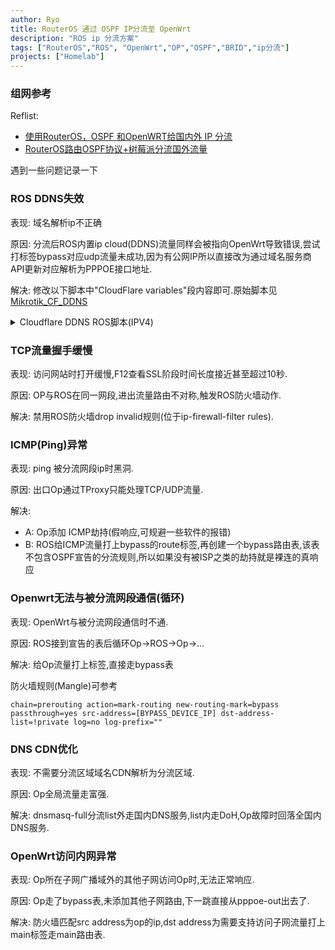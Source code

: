 ```yaml
---
author: Ryo
title: RouterOS 通过 OSPF IP分流至 OpenWrt
description: "ROS ip 分流方案"
tags: ["RouterOS","ROS", "OpenWrt","OP","OSPF","BRID","ip分流"]
projects: ["Homelab"]
---
```


### 组网参考

Reflist:
- [使用RouterOS，OSPF 和OpenWRT给国内外 IP 分流](https://www.truenasscale.com/2021/12/13/195.html)
- [RouterOS路由OSPF协议+树莓派分流国外流量](https://www.kn1f4.com/news/767.html)

遇到一些问题记录一下

### ROS DDNS失效

表现: 域名解析ip不正确

原因: 分流后ROS内置ip cloud(DDNS)流量同样会被指向OpenWrt导致错误,尝试打标签bypass对应udp流量未成功,因为有公网IP所以直接改为通过域名服务商API更新对应解析为PPPOE接口地址.

解决: 修改以下脚本中"CloudFlare variables"段内容即可.原始脚本见[Mikrotik_CF_DDNS](https://github.com/mike6715b/Mikrotik_CF_DDNS)

<details>
  <summary>Cloudflare DDNS ROS脚本(IPV4)</summary>
  
```
#########################################################################
#         ==================================================            #
#         $ Mikrotik RouterOS update script for CloudFlare $            #
#         ==================================================            #
#                                                                       #
# - You need a CloudFlare account & api key (look under settings),      #
#   a zone and A record in it                                           #
# - All variables in first section are obvious,                         #
#   except CFid and CFzoneid                                            #
# - Obtain CFzoneid from Cloudflare Dashboard,                          #
#   on Overview tab scroll down                                         # 
#   To obtain CFid use following command in any unix shell:             #
#    curl -X GET "https://api.cloudflare.com/client/v4/zones/YOUR_ZONE_ID/dns_records?name=YOUR_DOMAIN" -H "Authorization:Bearer $CFtkn" -H "Content-Type: application/json" | python -mjson.tool
# - You can use my Postman script to get those variables                #
# - Enable CFDebug if needed - it'll print some info to logs            #
# - Enable CFcloud if you don't get a public IP on interface            #
# - Put script under /system scripts giving "read,write,ftp" policy access.       #
#   For 6.29 and older "test" policy is also needed.                    #
# - Add script to /system scheduler using it's name in "on-event"       #
# - Requires at least RouterOS 6.44beta75 for multiple header support   #
#                                                                       #
#              Credits for Samuel Tegenfeldt, CC BY-SA 3.0              #
#                        Modified by kiler129                           #
#                        Modified by viritt                             #
#                        Modified by asuna                              #
#                        Modified by mike6715b                          #
#                                                                       #
#               Tested and working as of February 22, 2021              #
#########################################################################

################# CloudFlare variables #################
:local CFDebug "false"
:local CFcloud "false"

:global WANInterface "[YOUR_WAN_INTERFACE_NAME]"

:local CFdomain "[YOUR_DOMAIN]"

:local CFtkn "[YOUR_CF_TOKEN]"

:local CFzoneid "[YOUR_CF_ZONE_ID]"
:local CFid "[YOUR_CF_ID]"

:local CFrecordType ""
:set CFrecordType "A"

:local CFrecordTTL ""
:set CFrecordTTL "60"

#########################################################################
########################  DO NOT EDIT BELOW  ############################
#########################################################################

:log info "Updating $CFDomain ..."

################# Internal variables #################
:local previousIP ""
:global WANip ""

################# Build CF API Url (v4) #################
:local CFurl "https://api.cloudflare.com/client/v4/zones/"
:set CFurl ($CFurl . "$CFzoneid/dns_records/$CFid");
 
################# Get or set previous IP-variables #################
:if ($CFcloud = "true") do={
    :set WANip [/ip cloud get public-address]
};

:if ($CFcloud = "false") do={
    :local currentIP [/ip address get [/ip address find interface=$WANInterface ] address];
    :set WANip [:pick $currentIP 0 [:find $currentIP "/"]];
};

:if ([/file find name=ddns.tmp.txt] = "") do={
    :log error "No previous ip address file found, createing..."
    :set previousIP $WANip;
    :execute script=":put $WANip" file="ddns.tmp";
    :log info ("CF: Updating CF, setting $CFDomain = $WANip")
    /tool fetch http-method=put mode=https output=none url="$CFurl" http-header-field="Authorization:Bearer $CFtkn,content-type:application/json" http-data="{\"type\":\"$CFrecordType\",\"name\":\"$CFdomain\",\"ttl\":$CFrecordTTL,\"content\":\"$WANip\"}"
    :error message="No previous ip address file found."
} else={
    :if ( [/file get [/file find name=ddns.tmp.txt] size] > 0 ) do={ 
    :global content [/file get [/file find name="ddns.tmp.txt"] contents] ;
    :global contentLen [ :len $content ] ;  
    :global lineEnd 0;
    :global line "";
    :global lastEnd 0;   
            :set lineEnd [:find $content "\n" $lastEnd ] ;
            :set line [:pick $content $lastEnd $lineEnd] ;
            :set lastEnd ( $lineEnd + 1 ) ;   
            :if ( [:pick $line 0 1] != "#" ) do={   
                #:local previousIP [:pick $line 0 $lineEnd ]
                :set previousIP [:pick $line 0 $lineEnd ];
                :set previousIP [:pick $previousIP 0 [:find $previousIP "\r"]];
            }
    }
}

######## Write debug info to log #################
:if ($CFDebug = "true") do={
 :log info ("CF: hostname = $CFdomain")
 :log info ("CF: previousIP = $previousIP")
 :log info ("CF: currentIP = $currentIP")
 :log info ("CF: WANip = $WANip")
 :log info ("CF: CFurl = $CFurl&content=$WANip")
 :log info ("CF: Command = \"/tool fetch http-method=put mode=https url=\"$CFurl\" http-header-field="Authorization:Bearer $CFtkn,content-type:application/json" output=none http-data=\"{\"type\":\"$CFrecordType\",\"name\":\"$CFdomain\",\"ttl\":$CFrecordTTL,\"content\":\"$WANip\"}\"")
};
  
######## Compare and update CF if necessary #####
:if ($previousIP != $WANip) do={
 :log info ("CF: Updating CF, setting $CFDomain = $WANip")
 /tool fetch http-method=put mode=https url="$CFurl" http-header-field="Authorization:Bearer $CFtkn,content-type:application/json" output=none http-data="{\"type\":\"$CFrecordType\",\"name\":\"$CFdomain\",\"ttl\":$CFrecordTTL,\"content\":\"$WANip\"}"
 /ip dns cache flush
    :if ( [/file get [/file find name=ddns.tmp.txt] size] > 0 ) do={
        /file remove ddns.tmp.txt
        :execute script=":put $WANip" file="ddns.tmp"
    }
} else={
 :log info "CF: No Update Needed!"
}
```
</details>

### TCP流量握手缓慢

表现: 访问网站时打开缓慢,F12查看SSL阶段时间长度接近甚至超过10秒.

原因: OP与ROS在同一网段,进出流量路由不对称,触发ROS防火墙动作.

解决: 禁用ROS防火墙drop invalid规则(位于ip-firewall-filter rules).

### ICMP(Ping)异常

表现: ping 被分流网段ip时黑洞.

原因: 出口Op通过TProxy只能处理TCP/UDP流量.

解决:
- A: Op添加 ICMP劫持(假响应,可规避一些软件的报错)
- B: ROS给ICMP流量打上bypass的route标签,再创建一个bypass路由表,该表不包含OSPF宣告的分流规则,所以如果没有被ISP之类的劫持就是裸连的真响应

### Openwrt无法与被分流网段通信(循环)

表现: OpenWrt与被分流网段通信时不通.

原因: ROS接到宣告的表后循环Op->ROS->Op->...

解决: 给Op流量打上标签,直接走bypass表

防火墙规则(Mangle)可参考

```
chain=prerouting action=mark-routing new-routing-mark=bypass passthrough=yes src-address=[BYPASS_DEVICE_IP] dst-address-list=!private log=no log-prefix=""
```

### DNS CDN优化

表现: 不需要分流区域域名CDN解析为分流区域.

原因: Op全局流量走富强.

解决: dnsmasq-full分流list外走国内DNS服务,list内走DoH,Op故障时回落全国内DNS服务.

### OpenWrt访问内网异常

表现: Op所在子网广播域外的其他子网访问Op时,无法正常响应.

原因: Op走了bypass表,未添加其他子网路由,下一跳直接从pppoe-out出去了.

解决: 防火墙匹配src address为op的ip,dst address为需要支持访问子网流量打上main标签走main路由表.
